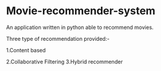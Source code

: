 # Movie-recommender-system
An application written in python able to recommend movies.

Three type of recommendation provided:-

1.Content based

2.Collaborative Filtering
3.Hybrid recommender
